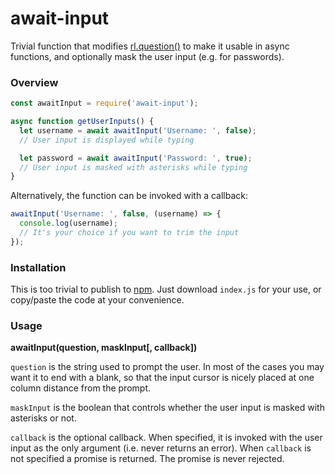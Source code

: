 # await-input

Trivial function that modifies [rl.question()](https://nodejs.org/dist/latest-v8.x/docs/api/readline.html#readline_rl_question_query_callback) to make it usable in async functions, and optionally mask the user input (e.g. for passwords).

### Overview

```javascript
const awaitInput = require('await-input');

async function getUserInputs() {
  let username = await awaitInput('Username: ', false);
  // User input is displayed while typing

  let password = await awaitInput('Password: ', true);
  // User input is masked with asterisks while typing
}
```

Alternatively, the function can be invoked with a callback:

```javascript
awaitInput('Username: ', false, (username) => {
  console.log(username);
  // It's your choice if you want to trim the input
});
```

### Installation

This is too trivial to publish to [npm](https://www.npmjs.com/). Just download `index.js` for your use, or copy/paste the code at your convenience.

### Usage

**awaitInput(question, maskInput[, callback])**

`question` is the string used to prompt the user. In most of the cases you may want it to end with a blank, so that the input cursor is nicely placed at one column distance from the prompt.

`maskInput` is the boolean that controls whether the user input is masked with asterisks or not.

`callback` is the optional callback. When specified, it is invoked with the user input as the only argument (i.e. never returns an error). When `callback` is not specified a promise is returned. The promise is never rejected.
